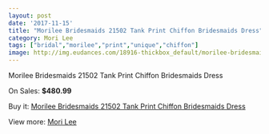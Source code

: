 ```yaml
---
layout: post
date: '2017-11-15'
title: "Morilee Bridesmaids 21502 Tank Print Chiffon Bridesmaids Dress"
category: Mori Lee
tags: ["bridal","morilee","print","unique","chiffon"]
image: http://img.eudances.com/18916-thickbox_default/morilee-bridesmaids-21502-tank-print-chiffon-bridesmaids-dress.jpg
---
```

Morilee Bridesmaids 21502 Tank Print Chiffon Bridesmaids Dress

On Sales: **$480.99**
<a href="https://www.eudances.com/en/mori-lee/5622-morilee-bridesmaids-21502-tank-print-chiffon-bridesmaids-dress.html"><amp-img layout="responsive" width="600" height="600" src="//img.eudances.com/18916-thickbox_default/morilee-bridesmaids-21502-tank-print-chiffon-bridesmaids-dress.jpg" alt="Morilee Bridesmaids 21502 Tank Print Chiffon Bridesmaids Dress 0" /></a>
<a href="https://www.eudances.com/en/mori-lee/5622-morilee-bridesmaids-21502-tank-print-chiffon-bridesmaids-dress.html"><amp-img layout="responsive" width="600" height="600" src="//img.eudances.com/18921-thickbox_default/morilee-bridesmaids-21502-tank-print-chiffon-bridesmaids-dress.jpg" alt="Morilee Bridesmaids 21502 Tank Print Chiffon Bridesmaids Dress 1" /></a>
<a href="https://www.eudances.com/en/mori-lee/5622-morilee-bridesmaids-21502-tank-print-chiffon-bridesmaids-dress.html"><amp-img layout="responsive" width="600" height="600" src="//img.eudances.com/18920-thickbox_default/morilee-bridesmaids-21502-tank-print-chiffon-bridesmaids-dress.jpg" alt="Morilee Bridesmaids 21502 Tank Print Chiffon Bridesmaids Dress 2" /></a>
<a href="https://www.eudances.com/en/mori-lee/5622-morilee-bridesmaids-21502-tank-print-chiffon-bridesmaids-dress.html"><amp-img layout="responsive" width="600" height="600" src="//img.eudances.com/18919-thickbox_default/morilee-bridesmaids-21502-tank-print-chiffon-bridesmaids-dress.jpg" alt="Morilee Bridesmaids 21502 Tank Print Chiffon Bridesmaids Dress 3" /></a>
<a href="https://www.eudances.com/en/mori-lee/5622-morilee-bridesmaids-21502-tank-print-chiffon-bridesmaids-dress.html"><amp-img layout="responsive" width="600" height="600" src="//img.eudances.com/18918-thickbox_default/morilee-bridesmaids-21502-tank-print-chiffon-bridesmaids-dress.jpg" alt="Morilee Bridesmaids 21502 Tank Print Chiffon Bridesmaids Dress 4" /></a>
<a href="https://www.eudances.com/en/mori-lee/5622-morilee-bridesmaids-21502-tank-print-chiffon-bridesmaids-dress.html"><amp-img layout="responsive" width="600" height="600" src="//img.eudances.com/18917-thickbox_default/morilee-bridesmaids-21502-tank-print-chiffon-bridesmaids-dress.jpg" alt="Morilee Bridesmaids 21502 Tank Print Chiffon Bridesmaids Dress 5" /></a>

Buy it: [Morilee Bridesmaids 21502 Tank Print Chiffon Bridesmaids Dress](https://www.eudances.com/en/mori-lee/5622-morilee-bridesmaids-21502-tank-print-chiffon-bridesmaids-dress.html "Morilee Bridesmaids 21502 Tank Print Chiffon Bridesmaids Dress")

View more: [Mori Lee](https://www.eudances.com/en/65-mori-lee "Mori Lee")